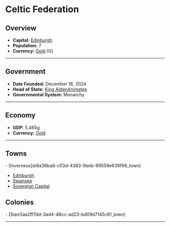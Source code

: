 <!--UNDEDITED FILE, remove this entire line if this file has been edited!-->
# <!--NAME-->Celtic Federation<!--NAME-->

## Overview

- **Capital:** <!--CAPITAL_LINK-->[Edinburgh](7bea6c1a-fcc7-4e6b-9287-cc147cb3dc02_town)<!--CAPITAL_LINK-->
- **Population:** <!--POPULATION-->7<!--POPULATION-->
- **Currency:** <!--CURRENCY_LINK-->[Gold](Gold_currency)<!--CURRENCY_LINK--> (<!--CURRENCY_ABV-->G<!--CURRENCY_ABV-->)

---

## Government

- **Date Founded:** <!--FOUNDED-->December 16, 2024<!--FOUNDED-->
- **Head of State:** <!--LEADER_TITLE_LINK-->[King AidenAnimates](AidenAnimates_user)<!--LEADER_TITLE_LINK-->
- **Governmental System:** <!--GOVERNMENT-->Monarchy<!--GOVERNMENT-->

---

## Economy

- **GDP:** <!--GDP-->5,465g<!--GDP-->
- **Currency:** <!--CURRENCY_LINK-->[Gold](Gold_currency)<!--CURRENCY_LINK-->

---

## Towns

<!--TOWNS-->- [Inverness](e8a36ba8-c03d-4383-9eeb-99559e639f68_town)
- [Edinburgh](7bea6c1a-fcc7-4e6b-9287-cc147cb3dc02_town)
- [Swansea](e9dd4fc5-ff49-4ced-b014-5c30c29089d1_town)
- [Sovereign Capital](5d697e83-38b0-4173-ab43-28d48f89965f_town)<!--TOWNS-->

## Colonies

<!--COLONIES-->- [Sian](aa2ff7dd-3ad4-48cc-ad23-bd09d7145c61_town)<!--COLONIES-->

---